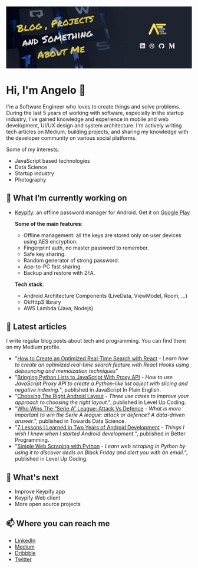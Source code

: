 ![hader](GitHub_header.png)

# Hi, I'm Angelo 👋
I'm a Software Engineer who loves to create things and solve problems.
During the last 5 years of working with software, especially in the startup industry, I've gained knowledge and experience in mobile and web development, UI/UX design and system architecture.
I'm actively writing tech articles on Medium, building projects, and sharing my knowledge with the developer community on various social platforms.

Some of my interests:
- JavaScript based technologies
- Data Science
- Startup industry
- Photography

## 🔭 What I’m currently working on
* [Keypify](https://keypify.com): an offline password manager for Android. Get it on [Google Play](https://bit.ly/keypify) 

  **Some of the main features**:
    - Offline management: all the keys are stored only on user devices using AES encryption.
    - Fingerprint auth, no master password to remember.
    - Safe key sharing.
    - Random generator of strong password.
    - App-to-PC fast sharing.
    - Backup and restore with 2FA.
    
  **Tech stack**:
    - Android Architecture Components (LiveData, ViewModel, Room, ...)
    - OkHttp3 library
    - AWS Lambda (Java, Nodejs)
    

## 💬 Latest articles
I write regular blog posts about tech and programming. You can find them on my Medium profile.

- "[How to Create an Optimized Real-Time Search with React](https://javascript.plainenglish.io/how-to-create-an-optimized-real-time-search-with-react-6dd4026f4fa9?sk=7c53ad0bbc2713ef97856274adf83f2b) - *Learn how to create an optimized real-time search feature with React Hooks using debouncing and memoization techniques*"
- "[Bringing Python Lists to JavaScript With Proxy API](https://javascript.plainenglish.io/bringing-python-lists-to-javascript-with-proxy-api-1db8c3e559b4?sk=fa1f6e5d863fc650afc1fbe66ed2f04b) - *How to use JavaScript Proxy API to create a Python-like list object with slicing and negative indexing.*", published in JavaScript In Plain English.
- "[Choosing The Right Android Layout](https://levelup.gitconnected.com/choosing-the-right-android-layout-8c35fe476b35) - *Three use cases to improve your approach to choosing the right layout.*", published in Level Up Coding.
- "[Who Wins The “Serie A” League: Attack Vs Defence](https://towardsdatascience.com/who-wins-the-serie-a-league-attack-vs-defence-a48128e71e22) - *What is more important to win the Serie A league: attack or defence? A data-driven answer.*", published in Towards Data Science.
- "[7 Lessons I Learned in Two Years of Android Development](https://levelup.gitconnected.com/5-things-you-can-do-as-a-developer-during-quarantine-35aa118c73c8) - *Things I wish I knew when I started Android development.*", published in Better Programming.
- "[Simple Web Scraping with Python](https://levelup.gitconnected.com/simple-web-scraping-with-python-1692c11e3b1a) - *Learn web scraping in Python by using it to discover deals on Black Friday and alert you with an email.*", published in Level Up Coding.


## 🌱 What's next
- Improve Keypify app
- Keypify Web client 
- More open source projects

## 📫 Where you can reach me
- [LinkedIn](https://www.linkedin.com/in/angelo-faella)
- [Medium](https://www.medium.com/@AngeloFaella)
- [Dribbble](https://dribbble.com/angelo_faella)
- [Twitter](https://twitter.com/angelo_faella)



<!--
**AngeloFaella/AngeloFaella** is a ✨ _special_ ✨ repository because its `README.md` (this file) appears on your GitHub profile.

Here are some ideas to get you started:

- 🔭 I’m currently working on ...
- 🌱 I’m currently learning ...
- 👯 I’m looking to collaborate on ...
- 🤔 I’m looking for help with ...
- 💬 Ask me about ...
- 📫 How to reach me: ...
- 😄 Pronouns: ...
- ⚡ Fun fact: ...
-->
